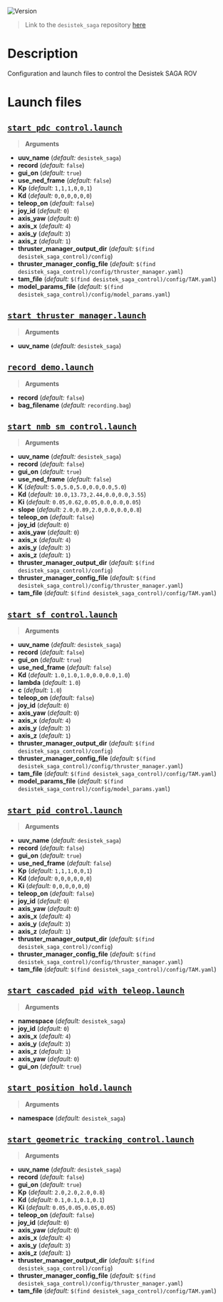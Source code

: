 ![Version](https://img.shields.io/badge/version-0.3.1-brightgreen.svg)

> Link to the `desistek_saga` repository [here](https://github.com/uuvsimulator/desistek_saga)

# Description

Configuration and launch files to control the Desistek SAGA ROV

# Launch files

## [`start_pdc_control.launch`](https://github.com/uuvsimulator/desistek_saga/tree/master/desistek_saga_control/launch/start_pdc_control.launch)

> **Arguments**

* **uuv_name** (*default:* `desistek_saga`)
* **record** (*default:* `false`)
* **gui_on** (*default:* `true`)
* **use_ned_frame** (*default:* `false`)
* **Kp** (*default:* `1,1,1,0,0,1`)
* **Kd** (*default:* `0,0,0,0,0,0`)
* **teleop_on** (*default:* `false`)
* **joy_id** (*default:* `0`)
* **axis_yaw** (*default:* `0`)
* **axis_x** (*default:* `4`)
* **axis_y** (*default:* `3`)
* **axis_z** (*default:* `1`)
* **thruster_manager_output_dir** (*default:* `$(find desistek_saga_control)/config`)
* **thruster_manager_config_file** (*default:* `$(find desistek_saga_control)/config/thruster_manager.yaml`)
* **tam_file** (*default:* `$(find desistek_saga_control)/config/TAM.yaml`)
* **model_params_file** (*default:* `$(find desistek_saga_control)/config/model_params.yaml`)

## [`start_thruster_manager.launch`](https://github.com/uuvsimulator/desistek_saga/tree/master/desistek_saga_control/launch/start_thruster_manager.launch)

> **Arguments**

* **uuv_name** (*default:* `desistek_saga`)

## [`record_demo.launch`](https://github.com/uuvsimulator/desistek_saga/tree/master/desistek_saga_control/launch/record_demo.launch)

> **Arguments**

* **record** (*default:* `false`)
* **bag_filename** (*default:* `recording.bag`)

## [`start_nmb_sm_control.launch`](https://github.com/uuvsimulator/desistek_saga/tree/master/desistek_saga_control/launch/start_nmb_sm_control.launch)

> **Arguments**

* **uuv_name** (*default:* `desistek_saga`)
* **record** (*default:* `false`)
* **gui_on** (*default:* `true`)
* **use_ned_frame** (*default:* `false`)
* **K** (*default:* `5.0,5.0,5.0,0.0,0.0,5.0`)
* **Kd** (*default:* `10.0,13.73,2.44,0.0,0.0,3.55`)
* **Ki** (*default:* `0.05,0.62,0.05,0.0,0.0,0.05`)
* **slope** (*default:* `2.0,0.89,2.0,0.0,0.0,0.8`)
* **teleop_on** (*default:* `false`)
* **joy_id** (*default:* `0`)
* **axis_yaw** (*default:* `0`)
* **axis_x** (*default:* `4`)
* **axis_y** (*default:* `3`)
* **axis_z** (*default:* `1`)
* **thruster_manager_output_dir** (*default:* `$(find desistek_saga_control)/config`)
* **thruster_manager_config_file** (*default:* `$(find desistek_saga_control)/config/thruster_manager.yaml`)
* **tam_file** (*default:* `$(find desistek_saga_control)/config/TAM.yaml`)

## [`start_sf_control.launch`](https://github.com/uuvsimulator/desistek_saga/tree/master/desistek_saga_control/launch/start_sf_control.launch)

> **Arguments**

* **uuv_name** (*default:* `desistek_saga`)
* **record** (*default:* `false`)
* **gui_on** (*default:* `true`)
* **use_ned_frame** (*default:* `false`)
* **Kd** (*default:* `1.0,1.0,1.0,0.0,0.0,1.0`)
* **lambda** (*default:* `1.0`)
* **c** (*default:* `1.0`)
* **teleop_on** (*default:* `false`)
* **joy_id** (*default:* `0`)
* **axis_yaw** (*default:* `0`)
* **axis_x** (*default:* `4`)
* **axis_y** (*default:* `3`)
* **axis_z** (*default:* `1`)
* **thruster_manager_output_dir** (*default:* `$(find desistek_saga_control)/config`)
* **thruster_manager_config_file** (*default:* `$(find desistek_saga_control)/config/thruster_manager.yaml`)
* **tam_file** (*default:* `$(find desistek_saga_control)/config/TAM.yaml`)
* **model_params_file** (*default:* `$(find desistek_saga_control)/config/model_params.yaml`)

## [`start_pid_control.launch`](https://github.com/uuvsimulator/desistek_saga/tree/master/desistek_saga_control/launch/start_pid_control.launch)

> **Arguments**

* **uuv_name** (*default:* `desistek_saga`)
* **record** (*default:* `false`)
* **gui_on** (*default:* `true`)
* **use_ned_frame** (*default:* `false`)
* **Kp** (*default:* `1,1,1,0,0,1`)
* **Kd** (*default:* `0,0,0,0,0,0`)
* **Ki** (*default:* `0,0,0,0,0,0`)
* **teleop_on** (*default:* `false`)
* **joy_id** (*default:* `0`)
* **axis_yaw** (*default:* `0`)
* **axis_x** (*default:* `4`)
* **axis_y** (*default:* `3`)
* **axis_z** (*default:* `1`)
* **thruster_manager_output_dir** (*default:* `$(find desistek_saga_control)/config`)
* **thruster_manager_config_file** (*default:* `$(find desistek_saga_control)/config/thruster_manager.yaml`)
* **tam_file** (*default:* `$(find desistek_saga_control)/config/TAM.yaml`)

## [`start_cascaded_pid_with_teleop.launch`](https://github.com/uuvsimulator/desistek_saga/tree/master/desistek_saga_control/launch/start_cascaded_pid_with_teleop.launch)

> **Arguments**

* **namespace** (*default:* `desistek_saga`)
* **joy_id** (*default:* `0`)
* **axis_x** (*default:* `4`)
* **axis_y** (*default:* `3`)
* **axis_z** (*default:* `1`)
* **axis_yaw** (*default:* `0`)
* **gui_on** (*default:* `true`)

## [`start_position_hold.launch`](https://github.com/uuvsimulator/desistek_saga/tree/master/desistek_saga_control/launch/start_position_hold.launch)

> **Arguments**

* **namespace** (*default:* `desistek_saga`)

## [`start_geometric_tracking_control.launch`](https://github.com/uuvsimulator/desistek_saga/tree/master/desistek_saga_control/launch/start_geometric_tracking_control.launch)

> **Arguments**

* **uuv_name** (*default:* `desistek_saga`)
* **record** (*default:* `false`)
* **gui_on** (*default:* `true`)
* **Kp** (*default:* `2.0,2.0,2.0,0.8`)
* **Kd** (*default:* `0.1,0.1,0.1,0.1`)
* **Ki** (*default:* `0.05,0.05,0.05,0.05`)
* **teleop_on** (*default:* `false`)
* **joy_id** (*default:* `0`)
* **axis_yaw** (*default:* `0`)
* **axis_x** (*default:* `4`)
* **axis_y** (*default:* `3`)
* **axis_z** (*default:* `1`)
* **thruster_manager_output_dir** (*default:* `$(find desistek_saga_control)/config`)
* **thruster_manager_config_file** (*default:* `$(find desistek_saga_control)/config/thruster_manager.yaml`)
* **tam_file** (*default:* `$(find desistek_saga_control)/config/TAM.yaml`)

